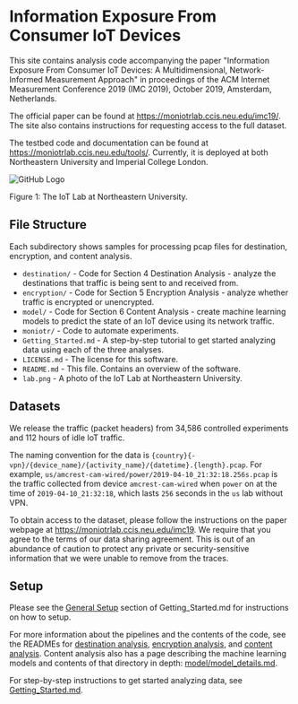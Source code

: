 # Information Exposure From Consumer IoT Devices

This site contains analysis code accompanying the paper "Information Exposure From Consumer IoT Devices: A Multidimensional, Network-Informed Measurement Approach" in proceedings of the ACM Internet Measurement Conference 2019 (IMC 2019), October 2019, Amsterdam, Netherlands. 

The official paper can be found at https://moniotrlab.ccis.neu.edu/imc19/. The site also contains instructions for requesting access to the full dataset.

The testbed code and documentation can be found at https://moniotrlab.ccis.neu.edu/tools/. Currently, it is deployed at both Northeastern University and Imperial College London. 

![GitHub Logo](lab.png)

Figure 1: The IoT Lab at Northeastern University.

## File Structure 

Each subdirectory shows samples for processing pcap files for destination, encryption, and content analysis.

- `destination/` - Code for Section 4 Destination Analysis - analyze the destinations that traffic is being sent to and received from.
- `encryption/` - Code for Section 5 Encryption Analysis - analyze whether traffic is encrypted or unencrypted.
- `model/` - Code for Section 6 Content Analysis - create machine learning models to predict the state of an IoT device using its network traffic.
- `moniotr/` - Code to automate experiments.
- `Getting_Started.md` - A step-by-step tutorial to get started analyzing data using each of the three analyses.
- `LICENSE.md` - The license for this software.
- `README.md` - This file. Contains an overview of the software.
- `lab.png` - A photo of the IoT Lab at Northeastern University.

## Datasets

We release the traffic (packet headers) from 34,586 controlled experiments and 112 hours of idle IoT traffic.

The naming convention for the data is `{country}{-vpn}/{device_name}/{activity_name}/{datetime}.{length}.pcap`. For example, `us/amcrest-cam-wired/power/2019-04-10_21:32:18.256s.pcap` is the traffic collected from device `amcrest-cam-wired` when `power` on at the time of `2019-04-10_21:32:18`, which lasts `256` seconds in the `us` lab without VPN.

To obtain access to the dataset, please follow the instructions on the paper webpage at https://moniotrlab.ccis.neu.edu/imc19. We require that you agree to the terms of our data sharing agreement. This is out of an abundance of caution to protect any private or security-sensitive information that we were unable to remove from the traces.

## Setup

Please see the [General Setup](Getting_Started.md#general-setup) section of Getting_Started.md for instructions on how to setup.

For more information about the pipelines and the contents of the code, see the READMEs for [destination analysis](destination/README.md), [encryption analysis](encryption/README.md), and [content analysis](model/README.md). Content analysis also has a page describing the machine learning models and contents of that directory in depth: [model/model_details.md](model/model_details.md).

For step-by-step instructions to get started analyzing data, see [Getting_Started.md](Getting_Started.md).

